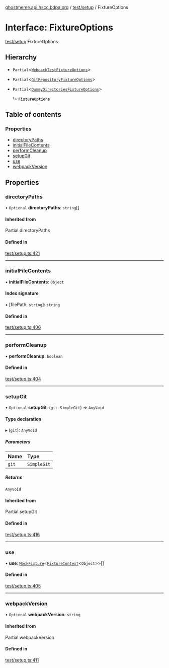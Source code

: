 [ghostmeme.api.hscc.bdpa.org][1] / [test/setup][2] / FixtureOptions

# Interface: FixtureOptions

[test/setup][2].FixtureOptions

## Hierarchy

- `Partial`<[`WebpackTestFixtureOptions`][3]>

- `Partial`<[`GitRepositoryFixtureOptions`][4]>

- `Partial`<[`DummyDirectoriesFixtureOptions`][5]>

  ↳ **`FixtureOptions`**

## Table of contents

### Properties

- [directoryPaths][6]
- [initialFileContents][7]
- [performCleanup][8]
- [setupGit][9]
- [use][10]
- [webpackVersion][11]

## Properties

### directoryPaths

• `Optional` **directoryPaths**: `string`\[]

#### Inherited from

Partial.directoryPaths

#### Defined in

[test/setup.ts:421][12]

---

### initialFileContents

• **initialFileContents**: `Object`

#### Index signature

▪ \[filePath: `string`]: `string`

#### Defined in

[test/setup.ts:406][13]

---

### performCleanup

• **performCleanup**: `boolean`

#### Defined in

[test/setup.ts:404][14]

---

### setupGit

• `Optional` **setupGit**: (`git`: `SimpleGit`) => `AnyVoid`

#### Type declaration

▸ (`git`): `AnyVoid`

##### Parameters

| Name  | Type        |
| :---- | :---------- |
| `git` | `SimpleGit` |

##### Returns

`AnyVoid`

#### Inherited from

Partial.setupGit

#### Defined in

[test/setup.ts:416][15]

---

### use

• **use**: [`MockFixture`][16]<[`FixtureContext`][17]<`Object`>>\[]

#### Defined in

[test/setup.ts:405][18]

---

### webpackVersion

• `Optional` **webpackVersion**: `string`

#### Inherited from

Partial.webpackVersion

#### Defined in

[test/setup.ts:411][19]

[1]: ../README.md
[2]: ../modules/test_setup.md
[3]: test_setup.webpacktestfixtureoptions.md
[4]: test_setup.gitrepositoryfixtureoptions.md
[5]: test_setup.dummydirectoriesfixtureoptions.md
[6]: test_setup.fixtureoptions.md#directorypaths
[7]: test_setup.fixtureoptions.md#initialfilecontents
[8]: test_setup.fixtureoptions.md#performcleanup
[9]: test_setup.fixtureoptions.md#setupgit
[10]: test_setup.fixtureoptions.md#use
[11]: test_setup.fixtureoptions.md#webpackversion
[12]:
  https://github.com/nhscc/ghostmeme.api.hscc.bdpa.org/blob/1aca321/test/setup.ts#L421
[13]:
  https://github.com/nhscc/ghostmeme.api.hscc.bdpa.org/blob/1aca321/test/setup.ts#L406
[14]:
  https://github.com/nhscc/ghostmeme.api.hscc.bdpa.org/blob/1aca321/test/setup.ts#L404
[15]:
  https://github.com/nhscc/ghostmeme.api.hscc.bdpa.org/blob/1aca321/test/setup.ts#L416
[16]: test_setup.mockfixture.md
[17]: test_setup.fixturecontext.md
[18]:
  https://github.com/nhscc/ghostmeme.api.hscc.bdpa.org/blob/1aca321/test/setup.ts#L405
[19]:
  https://github.com/nhscc/ghostmeme.api.hscc.bdpa.org/blob/1aca321/test/setup.ts#L411
